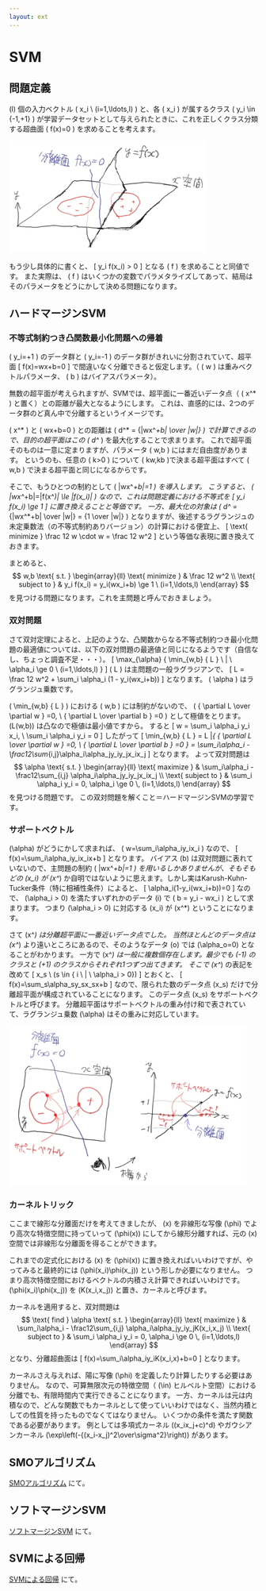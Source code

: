 ```yaml
---
layout: ext
---
```

# SVM

## 問題定義

\(l\) 個の入力ベクトル \( x_i \ (i=1,\ldots,l) \) と、各 \( x_i \) が属するクラス \( y_i \in \{-1,+1\} \) が学習データセットとして与えられたときに、これを正しくクラス分類する超曲面 \( f(x)=0 \) を求めることを考えます。

![](svm_01.jpg)

もう少し具体的に書くと、
\[ y_i f(x_i) > 0 \]
となる \( f \) を求めることと同値です。
また実際は、 \( f \) はいくつかの変数でパラメタライズしてあって、結局はそのパラメータをどうにかして決める問題になります。

## ハードマージンSVM

### 不等式制約つき凸関数最小化問題への帰着

\( y_i=+1 \) のデータ群と \( y_i=-1 \) のデータ群がきれいに分割されていて、超平面
\[ f(x)=wx+b=0 \]
で間違いなく分離できると仮定します。（ \( w \) は重みベクトルパラメータ、 \( b \) はバイアスパラメータ）。

無数の超平面が考えられますが、SVMでは、超平面に一番近いデータ点（ \( x^* \) と置く）との距離が最大となるようにします。
これは、直感的には、2つのデータ群のど真ん中で分離するというイメージです。

\( x^* \) と \( wx+b=0 \) との距離は \( d^* = {|wx^*+b| \over |w|} \) で計算できるので、目的の超平面はこの \( d^* \) を最大化することで求まります。
これで超平面そのものは一意に定まりますが、パラメータ \( w,b \) にはまだ自由度があります。
というのも、任意の \( k>0 \) について \( kw,kb \)で決まる超平面はすべて \( w,b \) で決まる超平面と同じになるからです。

そこで、もうひとつの制約として \( |wx^*+b|=1 \) を導入します。
こうすると、 \( |wx^*+b|=|f(x^*)| \le |f(x_i)| \) なので、これは問題定義における不等式を
\[ y_i f(x_i) \ge 1 \]
に置き換えることと等価です。
一方、最大化の対象は \( d^* = {|wx^*+b| \over |w|} = {1 \over |w|} \) となりますが、後述するラグランジュの未定乗数法（の不等式制約ありバージョン）の計算における便宜上、
\[ \text{ minimize } \frac 12 w \cdot w = \frac 12 w^2 \]
という等価な表現に置き換えておきます。

まとめると、
$$
w,b \text{ s.t. }
\begin{array}{ll}
\text{ minimize }
& \frac 12 w^2 \\
\text{ subject to }
& y_i f(x_i) = y_i(wx_i+b) \ge 1 \ (i=1,\ldots,l)
\end{array}
$$
を見つける問題になります。これを主問題と呼んでおきましょう。

### 双対問題

さて双対定理によると、上記のような、凸関数からなる不等式制約つき最小化問題の最適値については、以下の双対問題の最適値と同じになるようです（自信なし、ちょっと調査不足・・・）。
\[
\max_{\alpha} \{ \min_{w,b} \{ L \} \ | \ \alpha_i \ge 0 \ (i=1,\ldots,l) \}
\]
\( L \) は主問題の一般ラグラジアンで、
\[
L = \frac 12 w^2 + \sum_i \alpha_i (1 - y_i(wx_i+b))
\]
となります。
\( \alpha \) はラグランジュ乗数です。

\( \min_{w,b} \{ L \} \) における \( w,b \) には制約がないので、
\( { \partial L \over \partial w } =0, \  { \partial L \over \partial b } =0 \) として極値をとります。
\(L(w,b)\) は凸なので極値は最小値ですから。
すると
\[
w = \sum_i \alpha_i y_i x_i, \ \sum_i \alpha_i y_i = 0
\]
したがって
\[
\min_{w,b} \{ L \}
= L |_{ { \partial L \over \partial w } =0, \  { \partial L \over \partial b } =0 }
= \sum_i\alpha_i - \frac12\sum_{i,j}\alpha_i\alpha_jy_iy_jx_ix_j
\]
となります。
よって双対問題は
$$
\alpha \text{ s.t. }
\begin{array}{ll}
\text{ maximize }
& \sum_i\alpha_i - \frac12\sum_{i,j} \alpha_i\alpha_jy_iy_jx_ix_j \\
\text{ subject to }
& \sum_i \alpha_i y_i = 0, \alpha_i \ge 0 \, (i=1,\ldots,l)
\end{array}
$$
を見つける問題です。
この双対問題を解くこと＝ハードマージンSVMの学習です。

### サポートベクトル

\(\alpha\) がどうにかして求まれば、 \( w=\sum_i\alpha_iy_ix_i \) なので、
\[
f(x)=\sum_i\alpha_iy_ix_ix+b
\]
となります。
バイアス \(b\) は双対問題に表れていないので、主問題の制約 \( |wx^*+b|=1 \) を用いるしかありませんが、そもそもどの \(x_i\) が \(x^*\) か自明ではないように思えます。しかし実はKarush-Kuhn-Tucker条件（特に相補性条件）によると、
\[
\alpha_i(1-y_i(wx_i+b))=0
\]
なので、 \(\alpha_i > 0\) を満たすいずれかのデータ \(i\) で \( b = y_i - wx_i \) として求まります。
つまり \(\alpha_i > 0\) に対応する \(x_i\) が \(x^*\) ということになります。

さて \(x^*\) は分離超平面に一番近いデータ点でした。
当然ほとんどのデータ点は \(x^*\) より遠いところにあるので、そのようなデータ \(o\) では \(\alpha_o=0\) となることがわかります。
一方で \(x^*\) は一般に複数個存在します。最少でも \(-1\) のクラスと \(+1\) のクラスからそれぞれ1つずつ出てきます。
そこで \(x^*\) の表記を改めて
\[ x_s \ (s \in \{ i \ | \ \alpha_i > 0\}) \]
とおくと、
\[
f(x)=\sum_s\alpha_sy_sx_sx+b
\]
なので、限られた数のデータ点 \(x_s\) だけで分離超平面が構成されていることになります。
このデータ点 \(x_s\) をサポートベクトルと呼びます。
分離超平面はサポートベクトルの重み付け和で表されていて、ラグランジュ乗数 \(\alpha\) はその重みに対応しています。

![](svm_02.jpg)

### カーネルトリック

ここまで線形な分離面だけを考えてきましたが、 \(x\) を非線形な写像 \(\phi\) でより高次な特徴空間に持っていって \(\phi(x)\) にしてから線形分離すれば、元の \(x\) 空間では非線形な分離面を得ることができます。

これまでの定式化における \(x\) を \(\phi(x)\) に置き換えればいいわけですが、やってみると最終的には \(\phi(x_i)\phi(x_j)\) という形しか必要になりません。
つまり高次特徴空間におけるベクトルの内積さえ計算できればいいわけです。
\(\phi(x_i)\phi(x_j)\) を \(K(x_i,x_j)\) と置き、カーネルと呼びます。

カーネルを適用すると、双対問題は
$$
\text{ find } \alpha \text{ s.t. }
\begin{array}{ll}
\text{ maximize }
& \sum_i\alpha_i - \frac12\sum_{i,j} \alpha_i\alpha_jy_iy_jK(x_i,x_j) \\
\text{ subject to }
& \sum_i \alpha_i y_i = 0, \alpha_i \ge 0 \, (i=1,\ldots,l)
\end{array}
$$
となり、分離超曲面は
\[
f(x)=\sum_i\alpha_iy_iK(x_i,x)+b=0
\]
となります。

カーネルさえ与えれば、陽に写像 \(\phi\) を定義したり計算したりする必要はありません。
なので、可算無限次元の特徴空間（ \(\in\) ヒルベルト空間）における分離でも、有限時間内で実行できることになります。
一方、カーネルは元は内積なので、どんな関数でもカーネルとして使っていいわけではなく、当然内積としての性質を持ったものでなくてはなりません。
いくつかの条件を満たす関数である必要があります。
例としては多項式カーネル \((x_ix_j+c)^d\) やガウシアンカーネル \(\exp\left(-{(x_i-x_j)^2\over\sigma^2}\right)\) があります。

## SMOアルゴリズム

[SMOアルゴリズム](SMO) にて。

## ソフトマージンSVM

[ソフトマージンSVM](SoftMarginSVM) にて。

## SVMによる回帰

[SVMによる回帰](SVMRegression) にて。
